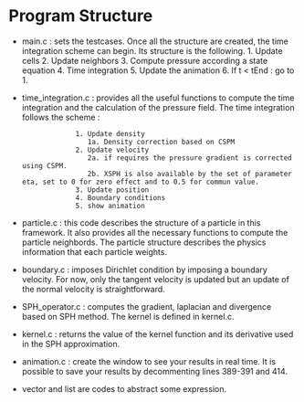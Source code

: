 Program Structure
==================

* main.c : sets the testcases. Once all the structure are created, the time integration scheme can begin. Its structure is the following.
      1. Update cells
      2. Update neighbors
      3. Compute pressure according a state equation
      4. Time integration
      5. Update the animation
      6.  If t < tEnd : go to 1.

* time_integration.c : provides all the useful functions to compute the time integration and the calculation of the pressure field.
                   The time integration follows the scheme :

                   1. Update density
                      1a. Density correction based on CSPM
                   2. Update velocity
                      2a. if requires the pressure gradient is corrected using CSPM.
                      2b. XSPH is also available by the set of parameter eta, set to 0 for zero effect and to 0.5 for commun value.
                   3. Update position
                   4. Boundary conditions
                   5. show animation

* particle.c : this code describes the structure of a particle in this framework. It also provides all the necessary functions to compute
           the particle neighbords. The particle structure describes the physics information that each particle weights.

* boundary.c : imposes Dirichlet condition by imposing a boundary velocity. For now, only the tangent velocity is updated but an update of the normal velocity is straightforward.

* SPH_operator.c : computes the gradient, laplacian and divergence based on SPH method. The kernel is defined in kernel.c.

* kernel.c : returns the value of the kernel function and its derivative used in the SPH approximation.

* animation.c : create the window to see your results in real time. It is possible to save your results by decommenting lines 389-391 and 414.

* vector and list are codes to abstract some expression.
